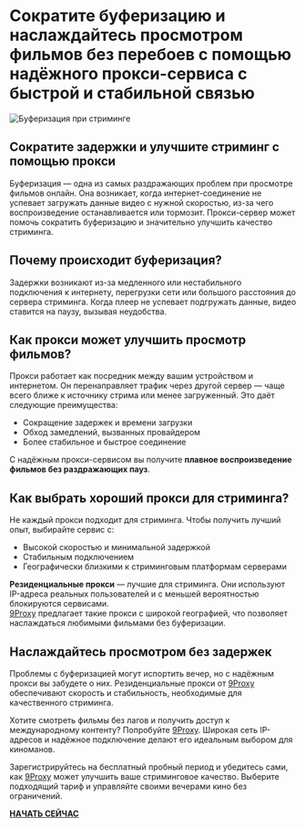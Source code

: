 # Сократите буферизацию и наслаждайтесь просмотром фильмов без перебоев с помощью надёжного прокси-сервиса с быстрой и стабильной связью
![Буферизация при стриминге](https://i.postimg.cc/3xTWCb8r/14064.jpg)

## Сократите задержки и улучшите стриминг с помощью прокси

Буферизация — одна из самых раздражающих проблем при просмотре фильмов онлайн. Она возникает, когда интернет-соединение не успевает загружать данные видео с нужной скоростью, из-за чего воспроизведение останавливается или тормозит. Прокси-сервер может помочь сократить буферизацию и значительно улучшить качество стриминга.

## Почему происходит буферизация?

Задержки возникают из-за медленного или нестабильного подключения к интернету, перегрузки сети или большого расстояния до сервера стриминга. Когда плеер не успевает подгружать данные, видео ставится на паузу, вызывая неудобства.

## Как прокси может улучшить просмотр фильмов?

Прокси работает как посредник между вашим устройством и интернетом. Он перенаправляет трафик через другой сервер — чаще всего ближе к источнику стрима или менее загруженный. Это даёт следующие преимущества:

- Сокращение задержек и времени загрузки  
- Обход замедлений, вызванных провайдером  
- Более стабильное и быстрое соединение  

С надёжным прокси-сервисом вы получите **плавное воспроизведение фильмов без раздражающих пауз**.

## Как выбрать хороший прокси для стриминга?

Не каждый прокси подходит для стриминга. Чтобы получить лучший опыт, выбирайте сервис с:

- Высокой скоростью и минимальной задержкой  
- Стабильным подключением  
- Географически близкими к стриминговым платформам серверами  

**Резиденциальные прокси** — лучшие для стриминга. Они используют IP-адреса реальных пользователей и с меньшей вероятностью блокируются сервисами.  
[9Proxy](https://9proxy.com/?utm_source=Web2.0&utm_medium=Graphy&utm_id=ryan2024) предлагает такие прокси с широкой географией, что позволяет наслаждаться любимыми фильмами без буферизации.

## Наслаждайтесь просмотром без задержек

Проблемы с буферизацией могут испортить вечер, но с надёжным прокси вы забудете о них. Резиденциальные прокси от [9Proxy](https://9proxy.com/?utm_source=Web2.0&utm_medium=Graphy&utm_id=ryan2024) обеспечивают скорость и стабильность, необходимые для качественного стриминга.

Хотите смотреть фильмы без лагов и получить доступ к международному контенту? Попробуйте [9Proxy](https://9proxy.com/?utm_source=Web2.0&utm_medium=Graphy&utm_id=ryan2024). Широкая сеть IP-адресов и надёжное подключение делают его идеальным выбором для киноманов.

Зарегистрируйтесь на бесплатный пробный период и убедитесь сами, как [9Proxy](https://9proxy.com/?utm_source=Web2.0&utm_medium=Graphy&utm_id=ryan2024) может улучшить ваше стриминговое качество. Выберите подходящий тариф и управляйте своими вечерами кино без ограничений.

**[НАЧАТЬ СЕЙЧАС](https://9proxy.com/?utm_source=Web2.0&utm_medium=Graphy&utm_id=ryan2024)**



